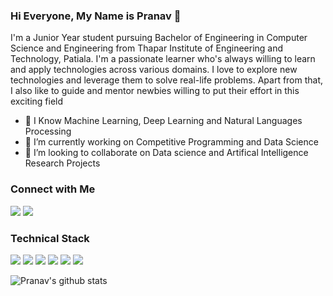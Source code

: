 
### Hi Everyone, My Name is Pranav 👋

I'm a Junior Year student pursuing Bachelor of Engineering in Computer Science and Engineering from Thapar Institute of Engineering and Technology, Patiala. I'm a passionate learner who's always willing to learn and apply technologies across various domains. I love to explore new technologies and leverage them to solve real-life problems. Apart from that, I also like to guide and mentor newbies willing to put their effort in this exciting field

- 🔭 I Know Machine Learning, Deep Learning and Natural Languages Processing
- 🌱 I’m currently working on Competitive Programming and Data Science
- 🤝 I’m looking to collaborate on Data science and Artifical Intelligence Research Projects


### Connect with Me

[<img src="https://img.shields.io/badge/linkedin-%230077B5.svg?&style=for-the-badge&logo=linkedin&logoColor=white" />](https://www.linkedin.com/in/pranavanand24/)
[<img src="https://img.shields.io/badge/Kaggle-%2320BEFF.svg?&style=for-the-badge&logo=Kaggle&logoColor=white" />](https://www.kaggle.com/pranavanand24)


### Technical Stack

<img src="https://img.shields.io/badge/python-%233776AB.svg?&style=flat-square&logo=python&logoColor=white" />  <img src="https://img.shields.io/badge/R-%23276DC3.svg?&style=flat-square&logo=R&logoColor=white" />   <img src="https://img.shields.io/badge/Go-%2300ADD8.svg?&style=flat-square&logo=Go&logoColor=white" /> 
<img src="https://img.shields.io/badge/Tensorflow-%23FF6FOO.svg?&style=flat-square&logo=Tensorflow&logoColor=white" />   <img src="https://img.shields.io/badge/Keras-%23D00000.svg?&style=flat-square&logo=Keras&logoColor=white" />  <img src="https://img.shields.io/badge/Linux-%23FCC624.svg?&style=flat-square&logo=Linux&logoColor=white" />

![Pranav's github stats](https://github-readme-stats.vercel.app/api?username=prnaavnanand24&show_icons=true&theme=radical)
